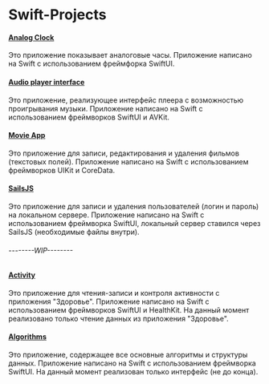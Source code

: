 # Swift-Projects
#### [Analog Clock](https://github.com/danyaffff/Swift-Projects/tree/master/Analog%20Clock)
Это приложение показывает аналоговые часы. Приложение написано на  Swift с использованием фреймфорка SwiftUI.

#### [Audio player interface](https://github.com/danyaffff/Swift-Projects/tree/master/Audio%20player%20interface)
Это приложение, реализующее интерфейс плеера с возможностью проигрывания музыки. Приложение написано на Swift с использованием фреймворков SwiftUI и AVKit.

#### [Movie App](https://github.com/danyaffff/Swift-Projects/tree/master/Movie%20App)
Это приложение для записи, редактирования и удаления фильмов (текстовых полей). Приложение написано на Swift с использованием фреймворков UIKit и CoreData.

#### [SailsJS](https://github.com/danyaffff/Swift-Projects/tree/master/SalesJS)
Это приложение для записи и удаления пользователей (логин и пароль) на локальном сервере. Приложение написано на Swift с использованием фреймворка SwiftUI, локальный сервер ставился через SailsJS (необходимые файлы внутри).

###### --------WIP--------
#### [Activity](https://github.com/danyaffff/Swift-Projects/tree/master/Activity)
Это приложение для чтения-записи и контроля активности с приложения "Здоровье". Приложение написано на Swift с использованием фреймворков SwiftUI и HealthKit. На данный момент реализовано только чтение данных из приложения "Здоровье".

#### [Algorithms](https://github.com/danyaffff/Swift-Projects/tree/master/Algorithms)
Это приложение, содержащее все основные алгоритмы и структуры данных. Приложение написано на Swift с использованием фреймворка SwiftUI. На данный момент реализован только интерфейс (не до конца).
